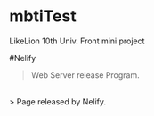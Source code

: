 # mbtiTest

LikeLion 10th Univ. Front mini project


#Nelify
> Web Server release Program.
<br>
> Page released by Nelify.

